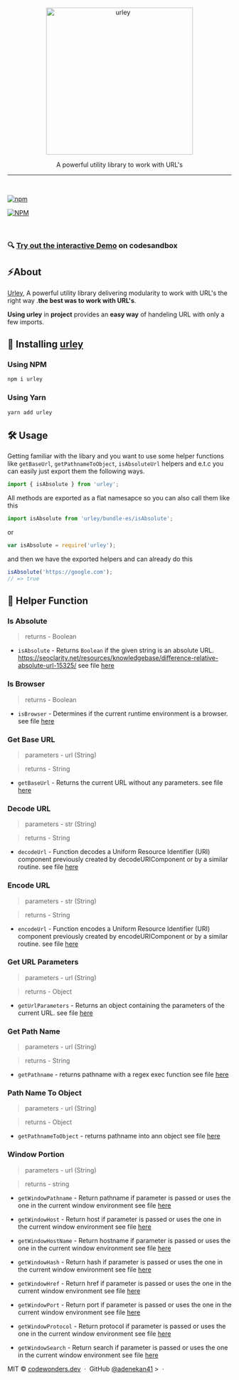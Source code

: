 <br />
<p align="center">
	<a href="https://i.ibb.co/kcpWdj0/EY.png">
		<img src="https://i.ibb.co/kcpWdj0/EY.png" width="330" alt="urley">
	</a>
</p>

<p align="center"> A powerful utility library to work with URL's</p>

<hr / >
<br />

[![npm](https://badge.fury.io/js/urley.svg)](https://www.npmjs.com/package/urley)

[![NPM](https://nodei.co/npm/urley.png?downloads=true&downloadRank=true&stars=true)](https://nodei.co/npm/urley/)

<br />

### 🔍 [Try out the interactive Demo](https://codesandbox.io/embed/red-tdd-q45p3?fontsize=13&hidenavigation=1&theme=dark) on codesandbox

## ⚡️About

[Urley](https://github.com/adenekan41/urley), A powerful utility library
delivering modularity to work with URL's the right way .**the best was to work
with URL's**.

**Using urley** in **project** provides an **easy way** of handeling URL with
only a few imports.

## 📲 Installing [urley](https://github.com/adenekan41/urley)

### Using NPM

```bash
npm i urley
```

### Using Yarn

```bash
yarn add urley
```

## 🛠 Usage

Getting familiar with the libary and you want to use some helper functions like
`getBaseUrl`, `getPathnameToObject`, `isAbsoluteUrl` helpers and e.t.c you can
easily just export them the following ways.

```js
import { isAbsolute } from 'urley';
```

All methods are exported as a flat namesapce so you can also call them like this

```js
import isAbsolute from 'urley/bundle-es/isAbsolute';
```

or

```js
var isAbsolute = require('urley');
```

and then we have the exported helpers and can already do this

```js
isAbsolute('https://google.com');
// => true
```

## 📁 Helper Function

### Is Absolute

> returns - Boolean

- `isAbsolute` - Returns `Boolean` if the given string is an absolute URL.
  https://seoclarity.net/resources/knowledgebase/difference-relative-absolute-url-15325/
  see file
  [here](https://github.com/adenekan41/urley/blob/master/src/isAbsolute.js)

### Is Browser

> returns - Boolean

- `isBrowser` - Determines if the current runtime environment is a browser. see
  file [here](https://github.com/adenekan41/urley/blob/master/src/isBrowser.js)

### Get Base URL

> parameters - url (String)

> returns - String

- `getBaseUrl` - Returns the current URL without any parameters. see file
  [here](https://github.com/adenekan41/urley/blob/master/src/getBaseUrl.js)

### Decode URL

> parameters - str (String)

> returns - String

- `decodeUrl` - Function decodes a Uniform Resource Identifier (URI) component
  previously created by decodeURIComponent or by a similar routine. see file
  [here](https://github.com/adenekan41/urley/blob/master/src/decodeUrl.js)

### Encode URL

> parameters - str (String)

> returns - String

- `encodeUrl` - Function encodes a Uniform Resource Identifier (URI) component
  previously created by encodeURIComponent or by a similar routine. see file
  [here](https://github.com/adenekan41/urley/blob/master/src/encodeUrl.js)

### Get URL Parameters

> parameters - url (String)

> returns - Object

- `getUrlParameters` - Returns an object containing the parameters of the
  current URL. see file
  [here](https://github.com/adenekan41/urley/blob/master/src/getUrlParams.js)

### Get Path Name

> parameters - url (String)

> returns - String

- `getPathname` - returns pathname with a regex exec function see file
  [here](https://github.com/adenekan41/urley/blob/master/src/getPathName.js)

### Path Name To Object

> parameters - url (String)

> returns - Object

- `getPathnameToObject` - returns pathname into ann object see file
  [here](https://github.com/adenekan41/urley/blob/master/src/getPathnameToObject.js)

### Window Portion

> parameters - url (String)

> returns - string

- `getWindowPathname` - Return pathname if parameter is passed or uses the one
  in the current window environment see file
  [here](https://github.com/adenekan41/urley/blob/master/src/windowPortion.js)

- `getWindowHost` - Return host if parameter is passed or uses the one in the
  current window environment see file
  [here](https://github.com/adenekan41/urley/blob/master/src/windowPortion.js)

- `getWindowHostName` - Return hostname if parameter is passed or uses the one
  in the current window environment see file
  [here](https://github.com/adenekan41/urley/blob/master/src/windowPortion.js)

- `getWindowHash` - Return hash if parameter is passed or uses the one in the
  current window environment see file
  [here](https://github.com/adenekan41/urley/blob/master/src/windowPortion.js)

- `getWindowHref` - Return href if parameter is passed or uses the one in the
  current window environment see file
  [here](https://github.com/adenekan41/urley/blob/master/src/windowPortion.js)

- `getWindowPort` - Return port if parameter is passed or uses the one in the
  current window environment see file
  [here](https://github.com/adenekan41/urley/blob/master/src/windowPortion.js)

- `getWindowProtocol` - Return protocol if parameter is passed or uses the one
  in the current window environment see file
  [here](https://github.com/adenekan41/urley/blob/master/src/windowPortion.js)

- `getWindowSearch` - Return search if parameter is passed or uses the one in
  the current window environment see file
  [here](https://github.com/adenekan41/urley/blob/master/src/windowPortion.js)

MIT © [codewonders.dev](https://codewonders.dev) &nbsp;&middot;&nbsp; GitHub
[@adenekan41](https://github.com/adenekan41) > &nbsp;&middot;&nbsp;
